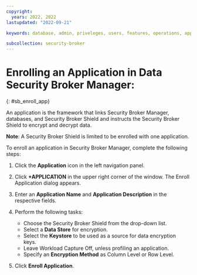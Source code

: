 ```yaml
---
copyright:
  years: 2022, 2022
lastupdated: "2022-09-21"

keywords: database, admin, priveleges, users, features, operations, application

subcollection: security-broker
---
```


# Enrolling an Application in Data Security Broker Manager:
{: #sb_enroll_app}

An application is the framework that links Security Broker Manager,
databases, and Security Broker Shield and instructs the Security Broker
Shield to encrypt and decrypt data.

**Note**: A Security Broker Shield is limited to be enrolled with one
application.

To enroll an application in Security Broker Manager, complete the
following steps:

1.  Click the **Application** icon in the left navigation panel.

2.  Click **+APPLICATION** in the upper right corner of the window. The
    Enroll Application dialog appears.

3.  Enter an **Application Name** and **Application Description** in the
    respective fields.

4.  Perform the following tasks:
    - Choose the Security Broker Shield from the drop-down list.
    - Select a **Data Store** for encryption.
    - Select the **Keystore** to be used as a source for data encryption keys.  
    - Leave Workload Capture Off, unless profiling an application.  
    - Specify an **Encryption Method** as Column Level or Row Level. 

5.  Click **Enroll Application**.
